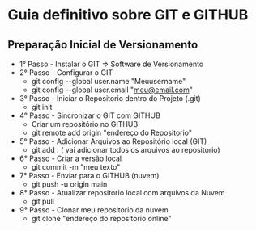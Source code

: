# Guia definitivo sobre GIT e GITHUB

## Preparação Inicial de Versionamento

- 1° Passo - Instalar o GIT => Software de Versionamento
- 2° Passo - Configurar o GIT
    - git config --global user.name "Meuusername"
    - git config --global user.email "meu@email.com"
- 3° Passo - Iniciar o Repositorio dentro do Projeto (.git)
    - git init
- 4° Passo - Sincronizar o GIT com GITHUB
    - Criar um repositório no GITHUB
    - git remote add origin "endereço do Repositorio"
- 5° Passo - Adicionar Arquivos ao Repositório local (GIT)
    - git add . ( vai adicionar todos os arquivos ao repositorio)
- 6° Passo - Criar a versão local
    - git commit -m "meu texto"
- 7° Passo - Enviar para o GITHUB (nuvem)
    - git push -u origin main
- 8° Passo - Atualizar repositorio local com arquivos da Nuvem
    - git pull 
- 9° Passo - Clonar meu repositorio da nuvem
    - git clone "endereço do repositorio online"